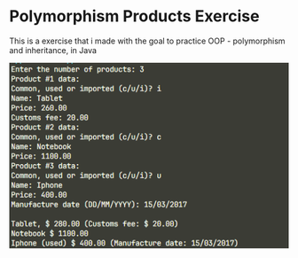 # Polymorphism Products Exercise

This is a exercise that i made with the goal to practice OOP - polymorphism and inheritance, in Java

![alt text](image.png)
